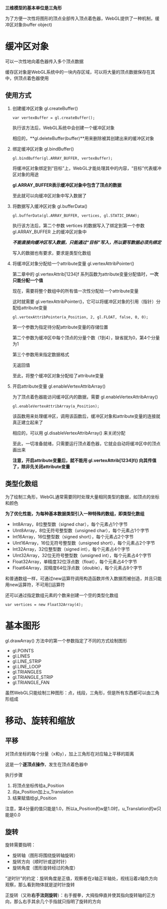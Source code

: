 **三维模型的基本单位是三角形**

为了方便一次性将图形的顶点全部传入顶点着色器，WebGL提供了一种机制，缓冲区对象(buffer object)

# 缓冲区对象

可以一次性地向着色器传入多个顶点数据

缓存区对象是WebGL系统中的一块内存区域，可以将大量的顶点数据保存在其中，供顶点着色器使用

## 使用方式

1. 创建缓冲区对象 gl.createBuffer()

   ```
   var vertexBuffer = gl.createBuffer();
   ```

   执行该方法后，WebGL系统中会创建一个缓冲区对象

   相应的，**gl.deleteBuffer(buffer)**用来删除被其创建出来的缓冲区对象

2. 绑定缓冲区对象 gl.bindBuffer()

   ```
   gl.bindBuffer(gl.ARRAY_BUFFER, vertexBuffer);
   ```

   将缓冲区对象绑定到“目标”上，WebGL才能处理其中的内容，“目标”代表缓冲区对象的用途

   **gl.ARRAY_BUFFER表示缓冲区对象中包含了顶点的数据**

   至此就可以向缓冲区对象中写入数据了

3. 将数据写入缓冲区对象 gl.bufferData()

   ```
   gl.bufferData(gl.ARRAY_BUFFER, vertices, gl.STATIC_DRAW);
   ```

   执行该方法后，第二个参数 vertices 的数据写入了绑定到第一个参数 gl.ARRAY_BUFFER 上的缓冲区对象中

   ***不能直接向缓冲区写入数据，只能通过“目标”写入，所以要写数据必须先绑定***

   写入的数据也有要求，要求是类型化数组

4. 将缓冲区对象分配给一个attribute变量 gl.vertexAttribPointer()

   第二章中的 gl.vertexAttrib[1234]f 系列函数为attribute变量分配值时，**一次只能分配一个值**

   现在，需要将整个数组中的所有值一次性分配给一个attribute变量

   这时就需要 gl.vertexAttribPointer()，它可以将缓冲区对象的引用（指针）分配给attribute变量

   ```
   gl.vertexAttribPointer(a_Position, 2, gl.FLOAT, false, 0, 0);
   ```

   第一个参数为指定待分配attribute变量的存储位置

   第二个参数为缓冲区中每个顶点的分量个数（1到4），缺省就为0，第4个分量为1

   第三个参数用来指定数据格式

   无返回值

   至此，将整个缓冲区对象分配给了attribute变量

5. 开启attribute变量 gl.enableVertexAttribArray()

   为了顶点着色器能访问缓冲区内的数据，需要 gl.enableVertexAttribArray()

   ```
   gl.enableVertexAttribArray(a_Position);
   ```

   该函数用来处理缓冲区，调用该函数后，缓冲区对象和attribute变量的连接就真正建立起来了

   相应的，可以用 gl.disableVertexAttribArray() 来关闭分配

   至此，一切准备就绪，只需要运行顶点着色器，它就会自动将缓冲区中的顶点画出来

   **注意，开启attribute变量后，就不能用 gl.vertexAttrib[1234]f() 向其传值了，除非先关闭attribute变量**

## 类型化数组

为了绘制三角形，WebGL通常需要同时处理大量相同类型的数据，如顶点的坐标和颜色

**为了优化性能，为每种基本数据类型引入一种特殊的数组，即类型化数组**

- Int8Array，8位整型数（signed char），每个元素占1个字节
- UInt8Array，8位无符号整型数（unsigned char），每个元素占1个字节
- Int16Array，16位整型数（signed short），每个元素占2个字节
- UInt16Array，16位无符号整型数（unsigned short），每个元素占2个字节
- Int32Array，32位整型数（signed int），每个元素占4个字节
- UInt32Array，32位无符号整型数（unsigned int），每个元素占4个字节
- Float32Array，单精度32位浮点数（float），每个元素占4个字节
- Float64Array，双精度64位浮点数（double），每个元素占8个字节

和普通数组一样，可通过new运算符调用构造函数并传入数据而被创造，并且只能用new运算符，不可用[]运算符

还可以通过指定数组元素的个数来创建一个空的类型化数组

```
var vertices = new Float32Array(4);
```

# 基本图形

gl.drawArray() 方法中的第一个参数指定了不同的方式绘制图形

- gl.POINTS
- gl.LINES
- gl.LINE_STRIP
- gl.LINE_LOOP
- gl.TRIANGLES
- gl.TRIANGLE_STRIP
- gl.TRIANGLE_FAN

虽然WebGL只能绘制三种图形：点，线段，三角形，但是所有东西都可以由三角形组成

# 移动、旋转和缩放

## 平移

对顶点坐标的每个分量（x和y），加上三角形在对应轴上平移的距离

这是一个**逐顶点操作**，发生在顶点着色器中

执行步骤

1. 将顶点坐标传给a_Position
2. 向a_Position加上u_Translation
3. 结果赋值给gl_Position

注意，第4分量的值只能是1.0，所以a_Position的w是1.0时，u_Translation的w只能是0.0

## 旋转

旋转需要指明：

- 旋转轴（图形将围绕旋转轴旋转）
- 旋转方向（顺时针或逆时针）
- 旋转角度（图形旋转经过的角度）

"逆时针"的约定：旋转角度是正值，观察者在z轴正半轴处，视线沿着z轴负方向观察，那么看到物体就是逆时针旋转

正旋转（又称**右手法则旋转**）：右手握拳，大拇指伸直并使其指向旋转轴的正方向，那么右手其余几个手指就只指明了旋转的方向

